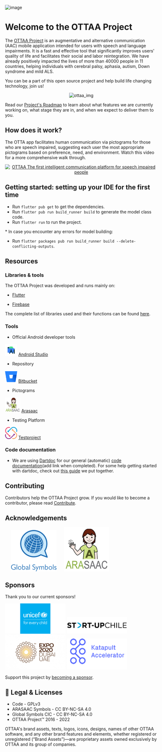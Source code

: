 ![image](https://ottaaproject.com/img/ottaa-project.svg)

# Welcome to the OTTAA Project #

The [OTTAA Project](https://www.ottaaproject.com/) is an augmentative and alternative communication (AAC) mobile application intended for users with speech and language impairments. It is a fast and effective tool that significantly improves users' quality of life and facilitates their social and labor reintegration. We have already positively impacted the lives of more than 40000 people in 11 countries, helping individuals with cerebral palsy, aphasia, autism, Down syndrome and mild ALS.

You can be a part of this open source project and help build life changing technology, join us!
<p align="center">
<img src="/public/images/ottaa_project/ARG_VENTURE_OTTAA%20(1%20of%201)-36.jpg" alt="ottaa_img" width="400"/>
</p>

Read our [Project's Roadmap](https://github.com/orgs/OTTAA-Project/projects/4/views/1) to learn about what features we are currently working on, what stage they are in, and when we expect to deliver them to you. 

## How does it work?

The OTTA app facilitates human communication via pictograms for those who are speech impaired, suggesting each user the most appropriate pictograms based on preference, need, and environment. Watch this video for a more comprehensive walk through. 

<p align="center">
<a href="https://www.youtube.com/watch?v=nQZRzBOWD-c"><img src="https://img.youtube.com/vi/nQZRzBOWD-c/0.jpg" alt="OTTAA The first intelligent communication platform for speech impaired people" width="480" height="360"></a>
</p>

## Getting started: setting up your IDE for the first time

* Run `flutter pub get` to get the dependencies.
* Run `flutter pub run build_runner build` to generate the model class code.
* Run `flutter run` to run the project.

\* In case you encounter any errors for model building:

* Run `flutter packages pub run build_runner build --delete-conflicting-outputs`.


## Resources

### Libraries & tools


The OTTAA Project was developed and runs mainly on:

* [Flutter](https://flutter.dev/) 

* [Firebase](https://firebase.google.com/) 


The complete list of libraries used and their functions can be found [here](libraries.md).


### Tools

* Official Android developer tools

<img src="/public/images/tools_libraries/android_studio" alt="android_dev" width="40" height="40"/> [Android Studio](https://developer.android.com/studio)

* Repository

<img src="/public/images/tools_libraries/bit_bucket.png" alt="bit_bucket" width="40" height="40"/> [Bitbucket](https://bitbucket.org)

* Pictograms

<img src="/public/images/tools_libraries/ARASAAC_titulo.png" alt="araasac" width="50" height="50"/> [Arasaac](http://arasaac.org/)

* Testing Platform

<img src="/public/images/tools_libraries/test_project.png" alt="test_platform" width="40" height="40"/> [Testproject](http://testproject.io)


### Code documentation

 * We are using [Dartdoc](https://pub.dev/packages/dartdoc) for our general (automatic) [code documentation]()(add link when completed). For some help getting started with dartdoc, check out [this guide](/dartdoc_automatic_documentation.md) we put together.  

## Contributing

Contributors help the OTTAA Project grow. If you would like to become a contributor, please read [Contribute](CONTRIBUTING.md).


## Acknowledgements


<p float="left">
 <a href="https://globalsymbols.com/"><img src="/public/images/global_symbols.png" width="150" hspace="20"></a>
 <a href="http://arasaac.org/"><img src="/public/images/tools_libraries/ARASAAC_titulo.png" width="150"></a>
</p>

## Sponsors

Thank you to our current sponsors!

<p float="left">
 <a href="https://www.unicef.org/"><img src="/public/images/sponsors/UNICEF_logo_2016.png" width="200"></a>
 <a href="https://startupchile.org/en/"><img src="/public/images/sponsors/startup_chile.jpg" width="200"></a>
 <a href="https://www.expo2020dubai.com/en"><img src="/public/images/sponsors/EXPO_2020_Dubai_logo.png" width="200" width="200"></a>
 <a href="https://katapult.vc/startups/accelerators/"><img src="/public/images/sponsors/katapult_accelerator.png" width="200"></a>

</p>

Support this project by [becoming a sponsor](https://www.ottaaproject.com/support-ottaa-project.php).

## :memo: Legal & Licenses

* Code - GPLv3
* ARASAAC Symbols - CC BY-NC-SA 4.0
* Global Symbols CIC - CC BY-NC-SA 4.0
* OTTAA Project™ 2016 - 2022

OTTAA's brand assets, texts, logos, icons, designs, names of other OTTAA software, and any other brand features and elements, whether registered or unregistered (“Brand Assets”)—are proprietary assets owned exclusively by OTTAA and its group of companies.




